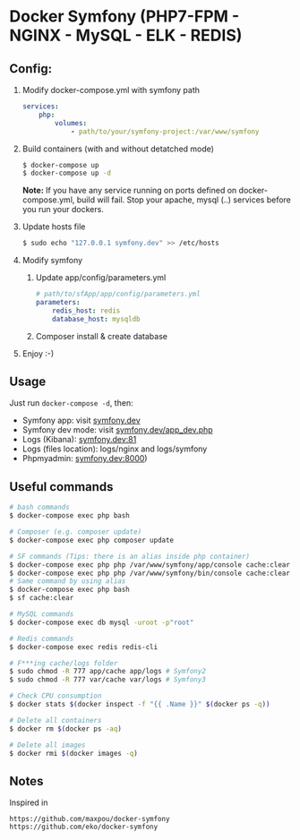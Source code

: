 # Docker Symfony (PHP7-FPM - NGINX - MySQL - ELK - REDIS)


## Config:

1. Modify docker-compose.yml with symfony path

    ```yml
    services:
        php:
            volumes:
                - path/to/your/symfony-project:/var/www/symfony
    ```

2. Build containers (with and without detatched mode)
    
    ```bash
    $ docker-compose up
    $ docker-compose up -d
    ```

    **Note:** If you have any service running on ports defined on docker-compose.yml, build will fail. Stop your apache, mysql (..) services before you run your dockers.

3. Update hosts file

    ```bash
    $ sudo echo "127.0.0.1 symfony.dev" >> /etc/hosts
    ```

4. Modify symfony

    1. Update app/config/parameters.yml

        ```yml
        # path/to/sfApp/app/config/parameters.yml
        parameters:
            redis_host: redis
            database_host: mysqldb
        ```

    2. Composer install & create database

5. Enjoy :-)

## Usage

Just run `docker-compose -d`, then:

* Symfony app: visit [symfony.dev](http://symfony.dev)  
* Symfony dev mode: visit [symfony.dev/app_dev.php](http://symfony.dev/app_dev.php)  
* Logs (Kibana): [symfony.dev:81](http://symfony.dev:81)
* Logs (files location): logs/nginx and logs/symfony
* Phpmyadmin: [symfony.dev:8000](http://symfony.dev:8080))

## Useful commands

```bash
# bash commands
$ docker-compose exec php bash

# Composer (e.g. composer update)
$ docker-compose exec php composer update

# SF commands (Tips: there is an alias inside php container)
$ docker-compose exec php php /var/www/symfony/app/console cache:clear # Symfony2
$ docker-compose exec php php /var/www/symfony/bin/console cache:clear # Symfony3
# Same command by using alias
$ docker-compose exec php bash
$ sf cache:clear

# MySQL commands
$ docker-compose exec db mysql -uroot -p"root"

# Redis commands
$ docker-compose exec redis redis-cli

# F***ing cache/logs folder
$ sudo chmod -R 777 app/cache app/logs # Symfony2
$ sudo chmod -R 777 var/cache var/logs # Symfony3

# Check CPU consumption
$ docker stats $(docker inspect -f "{{ .Name }}" $(docker ps -q))

# Delete all containers
$ docker rm $(docker ps -aq)

# Delete all images
$ docker rmi $(docker images -q)
```


## Notes

Inspired in

    https://github.com/maxpou/docker-symfony
    https://github.com/eko/docker-symfony
